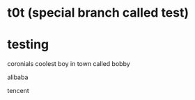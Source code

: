 
# t0t (special branch called test)

# testing


coronials
coolest boy in town called bobby

alibaba

tencent

